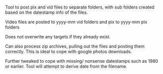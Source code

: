 Tool to post pix and vid files to separate folders, with sub folders created based on the datestamp info of the files.

Video files are posted to yyyy-mm vid folders and pix to yyyy-mm pix folders

Does not overwrite any targets if they already exist.

Can also process zip archives, pulling out the files and posting them correctly.  This is ideal to cope with google photos downloads.

Further tweaked to cope with missing/ nonsense datestamps such as 1980 or earlier.  Tool will attempt to derive date from the filename.
